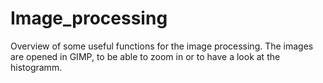 # Image_processing

Overview of some useful functions for the image processing. 
The images are opened in GIMP, to be able to zoom in or to have a look at the histogramm.
